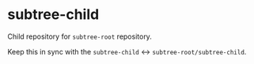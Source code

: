 # subtree-child
Child repository for `subtree-root` repository.

Keep this in sync with the `subtree-child` <-> `subtree-root/subtree-child`.
